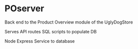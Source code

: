 # POserver

Back end to the Product Overview module of the UglyDogStore

Serves API routes
SQL scripts to populate DB

Node Express Service to database
